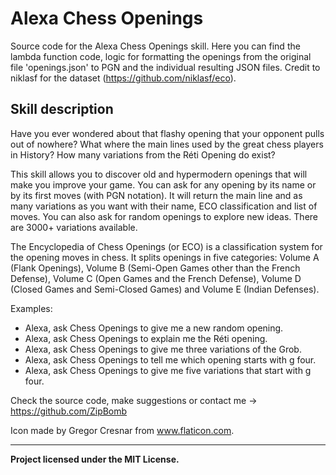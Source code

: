 # Alexa Chess Openings

Source code for the Alexa Chess Openings skill. Here you can find the lambda function code, logic for formatting the openings from the original file 'openings.json' to PGN and the individual resulting JSON files. Credit to niklasf for the dataset (https://github.com/niklasf/eco).

## Skill description

Have you ever wondered about that flashy opening that your opponent pulls out of nowhere? What where the main lines used by the great chess players in History? How many variations from the Réti Opening do exist?

This skill allows you to discover old and hypermodern openings that will make you improve your game. You can ask for any opening by its name or by its first moves (with PGN notation). It will return the main line and as many variations as you want with their name, ECO classification and list of moves. You can also ask for random openings to explore new ideas. There are 3000+ variations available.

The Encyclopedia of Chess Openings (or ECO) is a classification system for the opening moves in chess. It splits openings in five categories: Volume A (Flank Openings), Volume B (Semi-Open Games other than the French Defense), Volume C (Open Games and the French Defense), Volume D (Closed Games and Semi-Closed Games) and Volume E (Indian Defenses).

Examples:
- Alexa, ask Chess Openings to give me a new random opening.
- Alexa, ask Chess Openings to explain me the Réti opening.
- Alexa, ask Chess Openings to give me three variations of the Grob.
- Alexa, ask Chess Openings to tell me which opening starts with g four.
- Alexa, ask Chess Openings to give me five variations that start with g four.

Check the source code, make suggestions or contact me -> https://github.com/ZipBomb

Icon made by Gregor Cresnar from www.flaticon.com.

---
**Project licensed under the MIT License.**